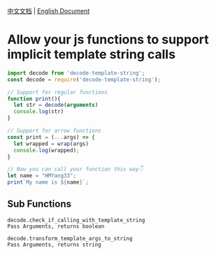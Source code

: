 [中文文档](./说明书.md) | [English Document](./README.md)

# Allow your js functions to support implicit template string calls

```javascript
import decode from 'decode-template-string';
const decode = require('decode-template-string');

// Support for regular functions
function print(){
  let str = decode(arguments)
  console.log(str)
}

// Support for arrow functions
const print = (...args) => {
  let wrapped = wrap(args)
  console.log(wrapped);
}

// Now you can call your function this way👇
let name = "HMYang33";
print`My name is ${name}`;
```

## Sub Functions
```
decode.check_if_calling_with_template_string
Pass Arguments, returns boolean

decode.transform_template_args_to_string
Pass Arguments, returns string
```
